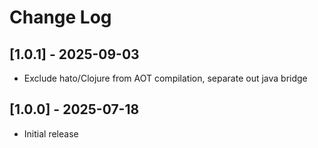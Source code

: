 # Change Log

## [1.0.1] - 2025-09-03

- Exclude hato/Clojure from AOT compilation, separate out java bridge

## [1.0.0] - 2025-07-18

- Initial release